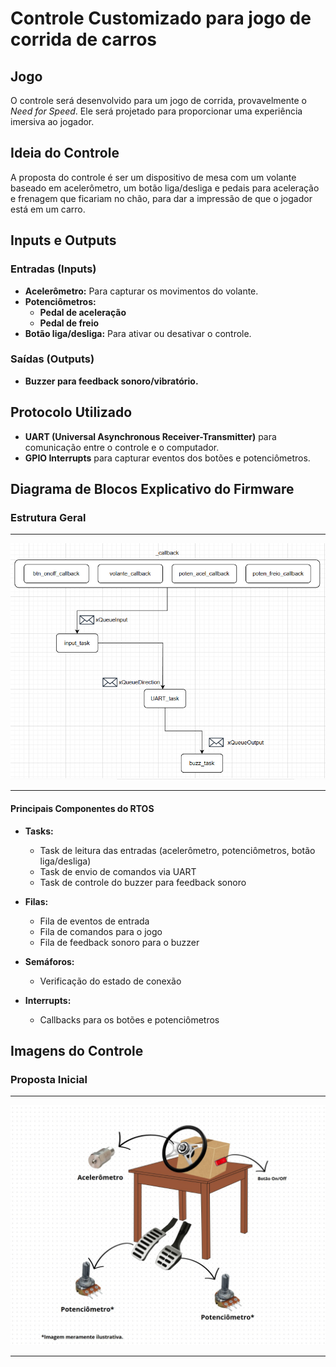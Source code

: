 # Controle Customizado para jogo de corrida de carros

## Jogo
O controle será desenvolvido para um jogo de corrida, provavelmente o *Need for Speed*. Ele será projetado para proporcionar uma experiência imersiva ao jogador.

## Ideia do Controle
A proposta do controle é ser um dispositivo de mesa com um volante baseado em acelerômetro, um botão liga/desliga e pedais para aceleração e frenagem que ficariam no chão, para dar a impressão de que o jogador está em um carro.

## Inputs e Outputs
### **Entradas (Inputs)**
- **Acelerômetro:** Para capturar os movimentos do volante.
- **Potenciômetros:**
  - **Pedal de aceleração**
  - **Pedal de freio**
- **Botão liga/desliga:** Para ativar ou desativar o controle.

### **Saídas (Outputs)**
- **Buzzer para feedback sonoro/vibratório.**

## Protocolo Utilizado
- **UART (Universal Asynchronous Receiver-Transmitter)** para comunicação entre o controle e o computador.
- **GPIO Interrupts** para capturar eventos dos botões e potenciômetros.

## Diagrama de Blocos Explicativo do Firmware
### **Estrutura Geral**
---

![Estrutura](diagrama.png)

---

#### **Principais Componentes do RTOS**
- **Tasks:**
  - Task de leitura das entradas (acelerômetro, potenciômetros, botão liga/desliga)
  - Task de envio de comandos via UART
  - Task de controle do buzzer para feedback sonoro

- **Filas:**
  - Fila de eventos de entrada
  - Fila de comandos para o jogo
  - Fila de feedback sonoro para o buzzer

- **Semáforos:**
  - Verificação do estado de conexão

- **Interrupts:**
  - Callbacks para os botões e potenciômetros

## Imagens do Controle
### **Proposta Inicial**
---

![Proposta](controle.jpg)

---
